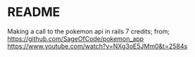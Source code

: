 # README

Making a call to the pokemon api in rails 7
credits;
  from; 
      https://github.com/SageOfCode/pokemon_app
      https://www.youtube.com/watch?v=NXg3oE5JMm0&t=2584s
